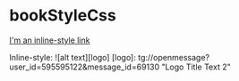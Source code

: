 # bookStyleCss


[I'm an inline-style link](https://t.me/abdussamad_dev)

Inline-style: 
![alt text][logo]
[logo]: tg://openmessage?user_id=595595122&message_id=69130 "Logo Title Text 2"

